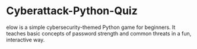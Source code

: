 # Cyberattack-Python-Quiz
elow is a simple cybersecurity-themed Python game for beginners. It teaches basic concepts of password strength and common threats in a fun, interactive way.

